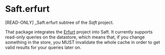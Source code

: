 # Saft.erfurt

[READ-ONLY] _Saft.erfurt subtree of the _Saft_ project.

That package integrates the [Erfurt](https://github.com/AKSW/Erfurt) project into Saft. It currently
supports read-only queries on the datastore, which means that, if you change something in the store,
you MUST invalidate the whole cache in order to get valid results for your queries later on.

